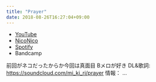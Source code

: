```yaml
---
title: "Prayer"
date: 2018-08-26T16:27:04+09:00
---
```


- [YouTube](https://www.youtube.com/watch?glBPNWh5B1o)
- [NicoNico](https://nico.ms/sm33753001)
- [Spotify](https://open.spotify.com/track/55z53RYluoekN3eC2LGRWM)
- Bandcamp

前回がネコだったからか今回は真面目 Bメロが好き DL&歌詞: https://soundcloud.com/mi_ki_ri/prayer 情報： ...